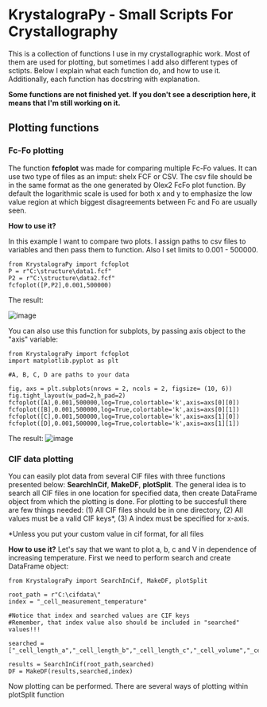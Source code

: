 # KrystalograPy - Small Scripts For Crystallography

This is a collection of functions I use in my crystallographic work. Most of them are used for plotting, but sometimes I add also different types of sctipts. Below I explain what each function do, and how to use it. Additionally, each function has docstring with explanation.

<b>Some functions are not finished yet. If you don't see a description here, it means that I'm still working on it.</b>

## Plotting functions


### Fc-Fo plotting
The function <b>fcfoplot</b> was made for comparing multiple Fc-Fo values. It can use two type of files as an imput: shelx FCF or CSV. The csv file should be in the same format as the one generated by Olex2 FcFo plot function. 
By default the logarithmic scale is used for both x and y to emphasize the low value region at which biggest disagreements between Fc and Fo are usually seen.

**How to use it?**

In this example I want to compare two plots. I assign paths to csv files to variables and then pass them to function. Also I set limits to 0.001 - 500000.

    from KrystalograPy import fcfoplot
    P = r"C:\structure\data1.fcf"
    P2 = r"C:\structure\data2.fcf"
    fcfoplot([P,P2],0.001,500000)
    
The result:
    
    
![image](https://user-images.githubusercontent.com/59794882/181138052-99c3d7f8-d7b6-4438-8826-871008399e4f.png)

You can also use this function for subplots, by passing axis object to the "axis" variable:

    from KrystalograPy import fcfoplot
    import matplotlib.pyplot as plt
    
    #A, B, C, D are paths to your data
    
    fig, axs = plt.subplots(nrows = 2, ncols = 2, figsize= (10, 6))
    fig.tight_layout(w_pad=2,h_pad=2)
    fcfoplot([A],0.001,500000,log=True,colortable='k',axis=axs[0][0])
    fcfoplot([B],0.001,500000,log=True,colortable='k',axis=axs[0][1])
    fcfoplot([C],0.001,500000,log=True,colortable='k',axis=axs[1][0])
    fcfoplot([D],0.001,500000,log=True,colortable='k',axis=axs[1][1])
    
The result:
![image](https://user-images.githubusercontent.com/59794882/181137969-ab07a3c8-c7eb-41da-b752-b0594a676c25.png)

### CIF data plotting

You can easily plot data from several CIF files with three functions presented below: <b>SearchInCif</b>, <b>MakeDF</b>, <b>plotSplit</b>.
The general idea is to search all CIF files in one location for specified data, then create DataFrame object from which the plotting is done. 
For plotting to be succesfull there are few things needed: (1) All CIF files should be in one directory, (2) All values must be a valid CIF keys*, (3) A index must be specified for x-axis.

*Unless you put your custom value in cif format, for all files

**How to use it?**
Let's say that we want to plot a, b, c and V in dependence of increasing temperature. First we need to perform search and create DataFrame object:

    from KrystalograPy import SearchInCif, MakeDF, plotSplit
    
    root_path = r"C:\cifdata\"
    index = "_cell_measurement_temperature"
    
    #Notice that index and searched values are CIF keys
    #Remember, that index value also should be included in "searched" values!!!
    
    searched = ["_cell_length_a","_cell_length_b","_cell_length_c","_cell_volume","_cell_measurement_temperature"]
    
    results = SearchInCif(root_path,searched)
    DF = MakeDF(results,searched,index)

Now plotting can be performed. There are several ways of plotting within plotSplit function

